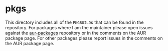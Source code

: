# pkgs

This directory includes all of the `PKGBUILD`s that can be found in the
repository. For packages where I am the maintainer please open issues against
the [aur-packages](https://github.com/mfinelli/aur-packages) repository or in
the comments on the AUR package page. For other packages please report issues
in the comments on the AUR package page.
